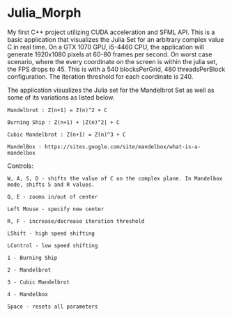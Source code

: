 # Julia_Morph
My first C++ project utilizing CUDA acceleration and SFML API. This is a basic application that visualizes the Julia Set for an arbitrary complex value C in real time. On a GTX 1070 GPU, i5-4460 CPU, the application will generate 1920x1080 pixels at 60-80 frames per second. On worst case scenario, where the every coordinate on the screen is within the julia set, the FPS drops to 45. This is with a 540 blocksPerGrid, 480 threadsPerBlock configuration. The iteration threshold for each coordinate is 240.


The application visualizes the Julia set for the Mandelbrot Set as well as some of its variations as listed below.

	Mandelbrot : Z(n+1) = Z(n)^2 + C

	Burning Ship : Z(n+1) + |Z(n)^2| + C

	Cubic Mandelbrot : Z(n+1) = Z(n)^3 + C

	MandelBox : https://sites.google.com/site/mandelbox/what-is-a-mandelbox

Controls:

	W, A, S, D - shifts the value of C on the complex plane. In Mandelbox mode, shifts S and R values.

	Q, E - zooms in/out of center

	Left Mouse - specify new center

	R, F - increase/decrease iteration threshold

	LShift - high speed shifting

	LControl - low speed shifting

	1 - Burning Ship

	2 - Mandelbrot

	3 - Cubic Mandelbrot

	4 - Mandelbox

	Space - resets all parameters
